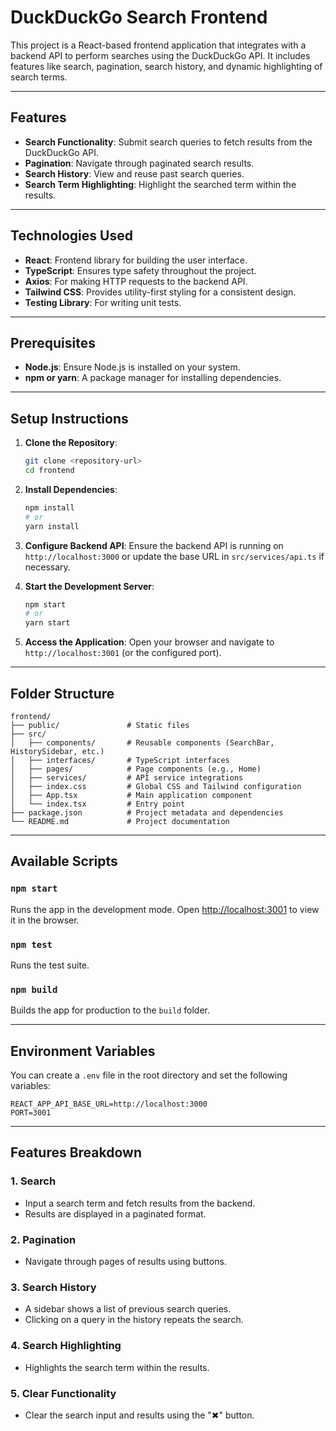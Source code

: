 # DuckDuckGo Search Frontend

This project is a React-based frontend application that integrates with a backend API to perform searches using the DuckDuckGo API. It includes features like search, pagination, search history, and dynamic highlighting of search terms.

---

## Features

- **Search Functionality**: Submit search queries to fetch results from the DuckDuckGo API.
- **Pagination**: Navigate through paginated search results.
- **Search History**: View and reuse past search queries.
- **Search Term Highlighting**: Highlight the searched term within the results.

---

## Technologies Used

- **React**: Frontend library for building the user interface.
- **TypeScript**: Ensures type safety throughout the project.
- **Axios**: For making HTTP requests to the backend API.
- **Tailwind CSS**: Provides utility-first styling for a consistent design.
- **Testing Library**: For writing unit tests.

---

## Prerequisites

- **Node.js**: Ensure Node.js is installed on your system.
- **npm or yarn**: A package manager for installing dependencies.

---

## Setup Instructions

1. **Clone the Repository**:

   ```bash
   git clone <repository-url>
   cd frontend
   ```

2. **Install Dependencies**:

   ```bash
   npm install
   # or
   yarn install
   ```

3. **Configure Backend API**:
   Ensure the backend API is running on `http://localhost:3000` or update the base URL in `src/services/api.ts` if necessary.

4. **Start the Development Server**:

   ```bash
   npm start
   # or
   yarn start
   ```

5. **Access the Application**:
   Open your browser and navigate to `http://localhost:3001` (or the configured port).

---

## Folder Structure

```
frontend/
├── public/               # Static files
├── src/
│   ├── components/       # Reusable components (SearchBar, HistorySidebar, etc.)
│   ├── interfaces/       # TypeScript interfaces
│   ├── pages/            # Page components (e.g., Home)
│   ├── services/         # API service integrations
│   ├── index.css         # Global CSS and Tailwind configuration
│   ├── App.tsx           # Main application component
│   └── index.tsx         # Entry point
├── package.json          # Project metadata and dependencies
└── README.md             # Project documentation
```

---

## Available Scripts

### `npm start`

Runs the app in the development mode. Open [http://localhost:3001](http://localhost:3001) to view it in the browser.

### `npm test`

Runs the test suite.

### `npm build`

Builds the app for production to the `build` folder.

---

## Environment Variables

You can create a `.env` file in the root directory and set the following variables:

```env
REACT_APP_API_BASE_URL=http://localhost:3000
PORT=3001
```

---

## Features Breakdown

### 1. **Search**

- Input a search term and fetch results from the backend.
- Results are displayed in a paginated format.

### 2. **Pagination**

- Navigate through pages of results using buttons.

### 3. **Search History**

- A sidebar shows a list of previous search queries.
- Clicking on a query in the history repeats the search.

### 4. **Search Highlighting**

- Highlights the search term within the results.

### 5. **Clear Functionality**

- Clear the search input and results using the "✖" button.
